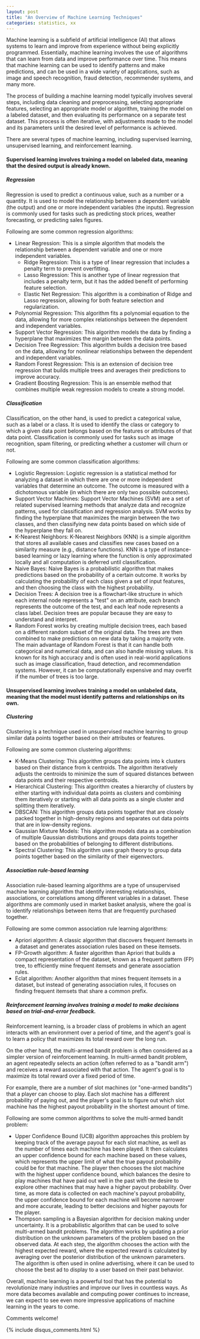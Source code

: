 ```yaml
---
layout: post
title: "An Overview of Machine Learning Techniques"
categories: statistics, xx
---
```

Machine learning is a subfield of artificial intelligence (AI) that allows systems to learn and improve from experience without being explicitly programmed. Essentially, machine learning involves the use of algorithms that can learn from data and improve performance over time. This means that machine learning can be used to identify patterns and make predictions, and can be used in a wide variety of applications, such as image and speech recognition, fraud detection, recommender systems, and many more.

The process of building a machine learning model typically involves several steps, including data cleaning and preprocessing, selecting appropriate features, selecting an appropriate model or algorithm, training the model on a labeled dataset, and then evaluating its performance on a separate test dataset. This process is often iterative, with adjustments made to the model and its parameters until the desired level of performance is achieved.

There are several types of machine learning, including supervised learning, unsupervised learning, and reinforcement learning. 

#### Supervised learning involves training a model on labeled data, meaning that the desired output is already known. 
##### Regression
Regression is used to predict a continuous value, such as a number or a quantity. It is used to model the relationship between a dependent variable (the output) and one or more independent variables (the inputs). Regression is commonly used for tasks such as predicting stock prices, weather forecasting, or predicting sales figures.

Following are some common regression algorithms:
- Linear Regression: This is a simple algorithm that models the relationship between a dependent variable and one or more independent variables.
	- Ridge Regression: This is a type of linear regression that includes a penalty term to prevent overfitting.
    - Lasso Regression: This is another type of linear regression that includes a penalty term, but it has the added benefit of performing feature selection.
    - Elastic Net Regression: This algorithm is a combination of Ridge and Lasso regression, allowing for both feature selection and regularization.
- Polynomial Regression: This algorithm fits a polynomial equation to the data, allowing for more complex relationships between the dependent and independent variables.
- Support Vector Regression: This algorithm models the data by finding a hyperplane that maximizes the margin between the data points.
- Decision Tree Regression: This algorithm builds a decision tree based on the data, allowing for nonlinear relationships between the dependent and independent variables.
- Random Forest Regression: This is an extension of decision tree regression that builds multiple trees and averages their predictions to improve accuracy.
- Gradient Boosting Regression: This is an ensemble method that combines multiple weak regression models to create a strong model.

##### Classification
Classification, on the other hand, is used to predict a categorical value, such as a label or a class. It is used to identify the class or category to which a given data point belongs based on the features or attributes of that data point. Classification is commonly used for tasks such as image recognition, spam filtering, or predicting whether a customer will churn or not.

Following are some common classification algorithms:
- Logistic Regression: Logistic regression is a statistical method for analyzing a dataset in which there are one or more independent variables that determine an outcome. The outcome is measured with a dichotomous variable (in which there are only two possible outcomes).
- Support Vector Machines: Support Vector Machines (SVM) are a set of related supervised learning methods that analyze data and recognize patterns, used for classification and regression analysis. SVM works by finding the hyperplane that maximizes the margin between the two classes, and then classifying new data points based on which side of the hyperplane they fall on.
- K-Nearest Neighbors: K-Nearest Neighbors (KNN) is a simple algorithm that stores all available cases and classifies new cases based on a similarity measure (e.g., distance functions). KNN is a type of instance-based learning or lazy learning where the function is only approximated locally and all computation is deferred until classification.
- Naive Bayes: Naive Bayes is a probabilistic algorithm that makes predictions based on the probability of a certain outcome. It works by calculating the probability of each class given a set of input features, and then choosing the class with the highest probability.
- Decision Trees: A decision tree is a flowchart-like structure in which each internal node represents a "test" on an attribute, each branch represents the outcome of the test, and each leaf node represents a class label. Decision trees are popular because they are easy to understand and interpret.
- Random Forest works by creating multiple decision trees, each based on a different random subset of the original data. The trees are then combined to make predictions on new data by taking a majority vote. The main advantage of Random Forest is that it can handle both categorical and numerical data, and can also handle missing values. It is known for its high accuracy and is often used in real-world applications such as image classification, fraud detection, and recommendation systems. However, it can be computationally expensive and may overfit if the number of trees is too large.

#### Unsupervised learning involves training a model on unlabeled data, meaning that the model must identify patterns and relationships on its own. 
##### Clustering
Clustering is a technique used in unsupervised machine learning to group similar data points together based on their attributes or features. 

Following are some common clustering algorithms:
- K-Means Clustering: This algorithm groups data points into k clusters based on their distance from k centroids. The algorithm iteratively adjusts the centroids to minimize the sum of squared distances between data points and their respective centroids.
- Hierarchical Clustering: This algorithm creates a hierarchy of clusters by either starting with individual data points as clusters and combining them iteratively or starting with all data points as a single cluster and splitting them iteratively.
- DBSCAN: This algorithm groups data points together that are closely packed together in high-density regions and separates out data points that are in low-density regions.
- Gaussian Mixture Models: This algorithm models data as a combination of multiple Gaussian distributions and groups data points together based on the probabilities of belonging to different distributions.
- Spectral Clustering: This algorithm uses graph theory to group data points together based on the similarity of their eigenvectors.

##### Association rule-based learning 
Association rule-based learning algorithms are a type of unsupervised machine learning algorithm that identify interesting relationships, associations, or correlations among different variables in a dataset. These algorithms are commonly used in market basket analysis, where the goal is to identify relationships between items that are frequently purchased together.

Following are some common association rule learning algorithms:
- Apriori algorithm: A classic algorithm that discovers frequent itemsets in a dataset and generates association rules based on these itemsets.
- FP-Growth algorithm: A faster algorithm than Apriori that builds a compact representation of the dataset, known as a frequent pattern (FP) tree, to efficiently mine frequent itemsets and generate association rules.
- Eclat algorithm: Another algorithm that mines frequent itemsets in a dataset, but instead of generating association rules, it focuses on finding frequent itemsets that share a common prefix.

##### Reinforcement learning involves training a model to make decisions based on trial-and-error feedback.
Reinforcement learning, is a broader class of problems in which an agent interacts with an environment over a period of time, and the agent's goal is to learn a policy that maximizes its total reward over the long run.

On the other hand, the multi-armed bandit problem is often considered as a simpler version of reinforcement learning. In multi-armed bandit problem, an agent repeatedly selects an action (often referred to as a "bandit arm") and receives a reward associated with that action. The agent's goal is to maximize its total reward over a fixed period of time.

For example, there are a number of slot machines (or "one-armed bandits") that a player can choose to play. Each slot machine has a different probability of paying out, and the player's goal is to figure out which slot machine has the highest payout probability in the shortest amount of time.

Following are some common algorithms to solve the multi-armed bandit problem:
- Upper Confidence Bound (UCB) algorithm approaches this problem by keeping track of the average payout for each slot machine, as well as the number of times each machine has been played. It then calculates an upper confidence bound for each machine based on these values, which represents the upper limit of what the true payout probability could be for that machine. The player then chooses the slot machine with the highest upper confidence bound, which balances the desire to play machines that have paid out well in the past with the desire to explore other machines that may have a higher payout probability. Over time, as more data is collected on each machine's payout probability, the upper confidence bound for each machine will become narrower and more accurate, leading to better decisions and higher payouts for the player.
- Thompson sampling is a Bayesian algorithm for decision making under uncertainty. It is a probabilistic algorithm that can be used to solve multi-armed bandit problems. The algorithm works by updating a prior distribution on the unknown parameters of the problem based on the observed data. At each step, the algorithm chooses the action with the highest expected reward, where the expected reward is calculated by averaging over the posterior distribution of the unknown parameters. The algorithm is often used in online advertising, where it can be used to choose the best ad to display to a user based on their past behavior.


Overall, machine learning is a powerful tool that has the potential to revolutionize many industries and improve our lives in countless ways. As more data becomes available and computing power continues to increase, we can expect to see even more impressive applications of machine learning in the years to come.

Comments welcome!

{% include disqus_comments.html %}
